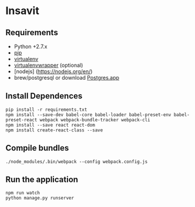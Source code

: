 # Insavit
## Requirements

* Python +2.7.x
* [pip](https://pip.pypa.io/en/stable/installing/)
* [virtualenv](https://virtualenv.pypa.io/en/stable/installation/)
* [virtualenvwrapper](http://virtualenvwrapper.readthedocs.io/en/latest/install.html) (optional)
* [nodejs] (https://nodejs.org/en/)
* brew/postgresql or download [Postgres.app](https://postgresapp.com/)

## Install Dependences
```
pip install -r requirements.txt
npm install --save-dev babel-core babel-loader babel-preset-env babel-preset-react webpack webpack-bundle-tracker webpack-cli
npm install --save react react-dom
npm install create-react-class --save
```
## Compile bundles
```
./node_modules/.bin/webpack --config webpack.config.js
```
## Run the application
```
npm run watch
python manage.py runserver
```
